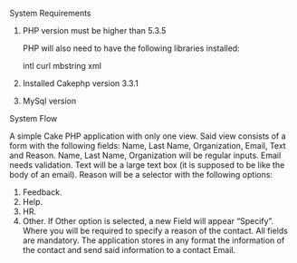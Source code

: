 System Requirements

1. PHP version must be higher than 5.3.5

   PHP will also need to have the following libraries installed:


   intl
   curl
   mbstring
   xml
   

2. Installed Cakephp version 3.3.1


3. MySql version


System Flow

A simple Cake PHP application with only one view.
Said view consists of a form with the following fields:
Name, Last Name, Organization, Email, Text and Reason.
Name, Last Name, Organization will be regular inputs.
Email needs validation.
Text will be a large text box (it is supposed to be like the body of an email).
Reason will be a selector with the following options:
1. Feedback.
2. Help.
3. HR.
4. Other.
If Other option is selected, a new Field will appear “Specify”. Where you will be required to specify a reason of the contact.
All fields are mandatory.
The application stores in any format the information of the contact and send said information to a contact Email.
